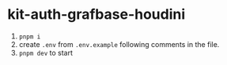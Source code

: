 # kit-auth-grafbase-houdini

1. `pnpm i`
1. create `.env` from `.env.example` following comments in the file.
1. `pnpm dev` to start
